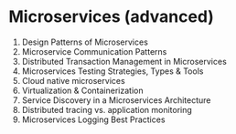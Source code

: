 # Microservices (advanced)
1.	Design Patterns of Microservices
2.	Microservice Communication Patterns
3.	Distributed Transaction Management in Microservices
4.	Microservices Testing Strategies, Types & Tools
5.	Cloud native microservices
6.	Virtualization & Containerization
7.	Service Discovery in a Microservices Architecture
8.	Distributed tracing vs. application monitoring
9.	Microservices Logging Best Practices
